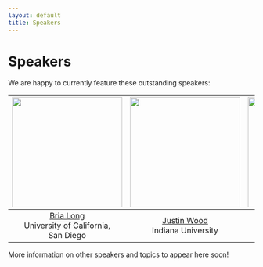 ```yaml
---
layout: default
title: Speakers
---
```


# Speakers

We are happy to currently feature these outstanding speakers:

| <img src="../assets/images/speakers/bria_long.png" width="225"> | <img src="../assets/images/speakers/justin_wood.jpeg" width="225"> | <img src="../assets/images/speakers/tomer_ullman.jpeg" width="225"> | <img src="../assets/images/speakers/daniel_yamins.jpeg" width="225"> |
|:---:|:---:|:---:|:---:|
| [Bria Long](https://www.brialong.com/)<br />University of California,<br />San Diego | [Justin Wood](https://www.buildingamind.com/)<br />Indiana University | [Tomer Ullman](https://www.tomerullman.org/)<br />Harvard University | [Dan Yamins](https://neuroailab.stanford.edu/)<br />Stanford University |

More information on other speakers and topics to appear here soon!